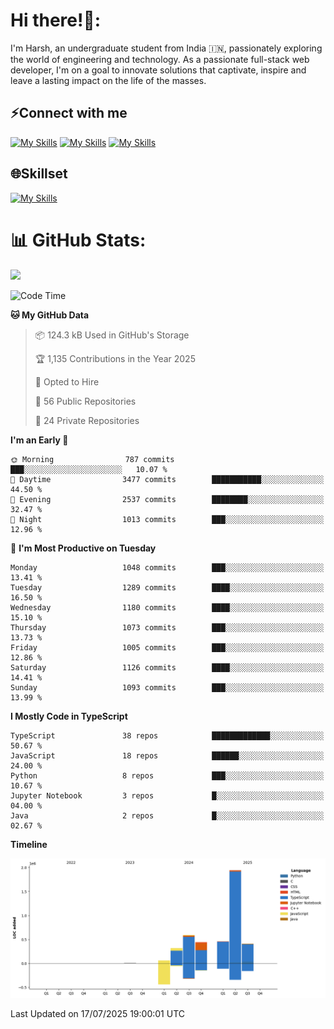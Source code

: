 
# Hi there!👋:
<p> I'm Harsh, an undergraduate student from India 🇮🇳, passionately exploring the world of engineering and technology. As a passionate full-stack web developer, I'm on a goal to innovate solutions that captivate, inspire and leave a lasting impact on the life of the masses. </p>

## ⚡Connect with me

[![My Skills](https://skillicons.dev/icons?i=gmail)](mailto:harshpandey.tech@gmail.com) [![My Skills](https://skillicons.dev/icons?i=linkedin)](https://linkedin.com/in/harsh3dev) [![My Skills](https://skillicons.dev/icons?i=twitter)](https://x.com/harshxai)

## 🌐Skillset
[![My Skills](https://skillicons.dev/icons?i=js,ts,react,nextjs,nodejs,tailwind,mongo,express,postgres,prisma,html,css,docker,aws,cpp,git,vscode,figma)](https://skillicons.dev)


# 📊 GitHub Stats:
![](https://komarev.com/ghpvc/?username=harsh3dev)

<!--START_SECTION:waka-->
![Code Time](http://img.shields.io/badge/Code%20Time-332%20hrs%2032%20mins-blue)

**🐱 My GitHub Data** 

> 📦 124.3 kB Used in GitHub's Storage 
 > 
> 🏆 1,135 Contributions in the Year 2025
 > 
> 💼 Opted to Hire
 > 
> 📜 56 Public Repositories 
 > 
> 🔑 24 Private Repositories 
 > 
**I'm an Early 🐤** 

```text
🌞 Morning                787 commits         ███░░░░░░░░░░░░░░░░░░░░░░   10.07 % 
🌆 Daytime                3477 commits        ███████████░░░░░░░░░░░░░░   44.50 % 
🌃 Evening                2537 commits        ████████░░░░░░░░░░░░░░░░░   32.47 % 
🌙 Night                  1013 commits        ███░░░░░░░░░░░░░░░░░░░░░░   12.96 % 
```
📅 **I'm Most Productive on Tuesday** 

```text
Monday                   1048 commits        ███░░░░░░░░░░░░░░░░░░░░░░   13.41 % 
Tuesday                  1289 commits        ████░░░░░░░░░░░░░░░░░░░░░   16.50 % 
Wednesday                1180 commits        ████░░░░░░░░░░░░░░░░░░░░░   15.10 % 
Thursday                 1073 commits        ███░░░░░░░░░░░░░░░░░░░░░░   13.73 % 
Friday                   1005 commits        ███░░░░░░░░░░░░░░░░░░░░░░   12.86 % 
Saturday                 1126 commits        ████░░░░░░░░░░░░░░░░░░░░░   14.41 % 
Sunday                   1093 commits        ███░░░░░░░░░░░░░░░░░░░░░░   13.99 % 
```


**I Mostly Code in TypeScript** 

```text
TypeScript               38 repos            █████████████░░░░░░░░░░░░   50.67 % 
JavaScript               18 repos            ██████░░░░░░░░░░░░░░░░░░░   24.00 % 
Python                   8 repos             ███░░░░░░░░░░░░░░░░░░░░░░   10.67 % 
Jupyter Notebook         3 repos             █░░░░░░░░░░░░░░░░░░░░░░░░   04.00 % 
Java                     2 repos             █░░░░░░░░░░░░░░░░░░░░░░░░   02.67 % 
```



**Timeline**

![Lines of Code chart](https://raw.githubusercontent.com/harsh3dev/harsh3dev/main/assets/bar_graph.png)


 Last Updated on 17/07/2025 19:00:01 UTC
<!--END_SECTION:waka-->

